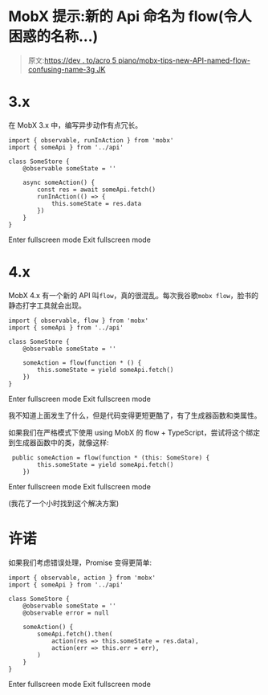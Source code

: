# MobX 提示:新的 Api 命名为 flow(令人困惑的名称...)

> 原文:[https://dev . to/acro 5 piano/mobx-tips-new-API-named-flow-confusing-name-3g JK](https://dev.to/acro5piano/mobx-tips-new-api-named-flow-confusing-name-3gjk)

# 3.x

在 MobX 3.x 中，编写异步动作有点冗长。

```
import { observable, runInAction } from 'mobx'
import { someApi } from '../api'

class SomeStore {
    @observable someState = ''

    async someAction() {
        const res = await someApi.fetch()
        runInAction(() => {
            this.someState = res.data
        })
    }
} 
```

Enter fullscreen mode Exit fullscreen mode

# 4.x

MobX 4.x 有一个新的 API 叫`flow`，真的很混乱。每次我谷歌`mobx flow`，脸书的静态打字工具就会出现。

```
import { observable, flow } from 'mobx'
import { someApi } from '../api'

class SomeStore {
    @observable someState = ''

    someAction = flow(function * () {
        this.someState = yield someApi.fetch()
    })
} 
```

Enter fullscreen mode Exit fullscreen mode

我不知道上面发生了什么，但是代码变得更短更酷了，有了生成器函数和类属性。

如果我们在严格模式下使用 using MobX 的 flow + TypeScript，尝试将这个绑定到生成器函数中的类，就像这样:

```
 public someAction = flow(function * (this: SomeStore) {
        this.someState = yield someApi.fetch()
    }) 
```

Enter fullscreen mode Exit fullscreen mode

(我花了一个小时找到这个解决方案)

# 许诺

如果我们考虑错误处理，Promise 变得更简单:

```
import { observable, action } from 'mobx'
import { someApi } from '../api'

class SomeStore {
    @observable someState = ''
    @observable error = null

    someAction() {
        someApi.fetch().then(
            action(res => this.someState = res.data),
            action(err => this.err = err),
        )
    }
} 
```

Enter fullscreen mode Exit fullscreen mode